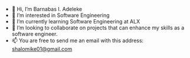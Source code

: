- 👋 Hi, I’m Barnabas I. Adeleke
- 👀 I’m interested in Software Engineering
- 🌱 I’m currently learning Software Engineering at ALX
- 💞️ I’m looking to collaborate on projects that can enhance my skills as a software engineer. 
- 📫 You are free to send me an email with this address: shalomike01@gmail.com

<!---
Shalomike/Shalomike is a ✨ special ✨ repository because its `README.md` (this file) appears on your GitHub profile.
You can click the Preview link to take a look at your changes.
--->
